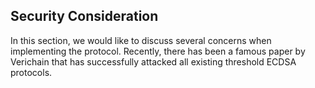 ## Security Consideration

In this section, we would like to discuss several concerns when implementing the protocol. Recently, there has been a famous paper by Verichain that has successfully attacked all existing threshold ECDSA protocols.